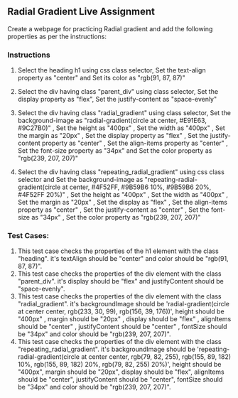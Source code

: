 ## Radial Gradient Live Assignment

Create a webpage for practicing Radial gradient and add the following properties as per the instructions:

### Instructions

1. Select the heading h1 using css class selector, Set the text-align property as "center" and Set its color as "rgb(91, 87, 87)"

2. Select the div having class "parent_div" using class selector, Set the display property as "flex", Set the justify-content as "space-evenly"

3. Select the div having class "radial_gradient" using class selector, Set the background-image as "radial-gradient(circle at center, #E91E63, #9C27B0)"
, Set the height as "400px"
, Set the width as "400px"
, Set the margin as "20px"
, Set the display property as "flex"
, Set the justify-content property as "center"
, Set the align-items property as "center"
, Set the font-size property as "34px"
and Set the color property as "rgb(239, 207, 207)"

4. Select the div having class "repeating_radial_gradient" using css class selector and Set the background-image as "repeating-radial-gradient(circle at center, #4F52FF, #9B59B6 10%, #9B59B6 20%, #4F52FF 20%)"
, Set the height as "400px"
, Set the width as "400px"
, Set the margin as "20px"
, Set the display as "flex"
, Set the align-items property as "center"
, Set the justify-content as "center"
, Set the font-size as "34px"
, Set the color property as "rgb(239, 207, 207)"


### Test Cases:

1. This test case checks the properties of the h1 element with the class "heading". it's textAlign should be "center" and color should be "rgb(91, 87, 87)".
2. This test case checks the properties of the div element with the class "parent_div". it's display should be "flex" and justifyContent should be "space-evenly".
3. This test case checks the properties of the div element with the class "radial_gradient". it's backgroundImage should be 'radial-gradient(circle at center center, rgb(233, 30, 99), rgb(156, 39, 176))', height should be "400px"
, margin should be "20px"
, display should be "flex"
, alignItems should be "center"
, justifyContent should be "center"
, fontSize should be "34px"
and color should be "rgb(239, 207, 207)".
4. This test case checks the properties of the div element with the class "repeating_radial_gradient". it's backgroundImage should be 'repeating-radial-gradient(circle at center center, rgb(79, 82, 255), rgb(155, 89, 182) 10%, rgb(155, 89, 182) 20%, rgb(79, 82, 255) 20%)', height should be "400px", margin should be "20px", display should be "flex", alignItems should be "center", justifyContent should be "center", fontSize should be "34px" and color should be "rgb(239, 207, 207)".